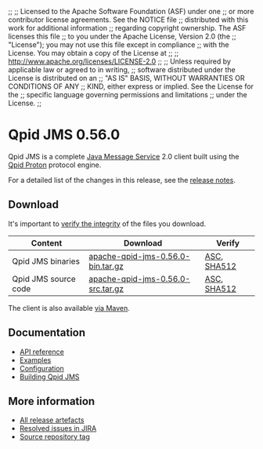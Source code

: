 ;;
;; Licensed to the Apache Software Foundation (ASF) under one
;; or more contributor license agreements.  See the NOTICE file
;; distributed with this work for additional information
;; regarding copyright ownership.  The ASF licenses this file
;; to you under the Apache License, Version 2.0 (the
;; "License"); you may not use this file except in compliance
;; with the License.  You may obtain a copy of the License at
;;
;;   http://www.apache.org/licenses/LICENSE-2.0
;;
;; Unless required by applicable law or agreed to in writing,
;; software distributed under the License is distributed on an
;; "AS IS" BASIS, WITHOUT WARRANTIES OR CONDITIONS OF ANY
;; KIND, either express or implied.  See the License for the
;; specific language governing permissions and limitations
;; under the License.
;;

# Qpid JMS 0.56.0

Qpid JMS is a complete [Java Message Service][jms] 2.0 client built
using the [Qpid Proton]({{site_url}}/proton/index.html) protocol engine.

For a detailed list of the changes in this release, see the [release
notes](release-notes.html).

[jms]: http://en.wikipedia.org/wiki/Java_Message_Service

## Download

It's important to [verify the
integrity]({{site_url}}/download.html#verify-what-you-download) of the
files you download.

| Content | Download | Verify |
|---------|----------|--------|
| Qpid JMS binaries | [apache-qpid-jms-0.56.0-bin.tar.gz](http://archive.apache.org/dist/qpid/jms/0.56.0/apache-qpid-jms-0.56.0-bin.tar.gz) | [ASC](https://archive.apache.org/dist/qpid/jms/0.56.0/apache-qpid-jms-0.56.0-bin.tar.gz.asc), [SHA512](https://archive.apache.org/dist/qpid/jms/0.56.0/apache-qpid-jms-0.56.0-bin.tar.gz.sha512) |
| Qpid JMS source code | [apache-qpid-jms-0.56.0-src.tar.gz](http://archive.apache.org/dist/qpid/jms/0.56.0/apache-qpid-jms-0.56.0-src.tar.gz) | [ASC](https://archive.apache.org/dist/qpid/jms/0.56.0/apache-qpid-jms-0.56.0-src.tar.gz.asc), [SHA512](https://archive.apache.org/dist/qpid/jms/0.56.0/apache-qpid-jms-0.56.0-src.tar.gz.sha512) |

The client is also available [via Maven]({{site_url}}/maven.html).

## Documentation


<div class="two-column" markdown="1">

 - [API reference](http://docs.oracle.com/javaee/7/api/javax/jms/package-summary.html)
 - [Examples](https://github.com/apache/qpid-jms/tree/0.56.0/qpid-jms-examples)
 - [Configuration](docs/index.html)
 - [Building Qpid JMS](building.html)

</div>


## More information

 - [All release artefacts](http://archive.apache.org/dist/qpid/jms/0.56.0)
 - [Resolved issues in JIRA](https://issues.apache.org/jira/issues/?jql=project+%3D+QPIDJMS+AND+fixVersion+%3D+%270.56.0%27+AND+resolution+%3D+%27fixed%27+ORDER+BY+priority+DESC)
 - [Source repository tag](https://gitbox.apache.org/repos/asf/qpid-jms.git/tree/refs/tags/0.56.0)

<script type="text/javascript">
  _deferredFunctions.push(function() {
      if ("0.56.0" === "{{current_jms_release}}") {
          _modifyCurrentReleaseLinks();
      }
  });
</script>